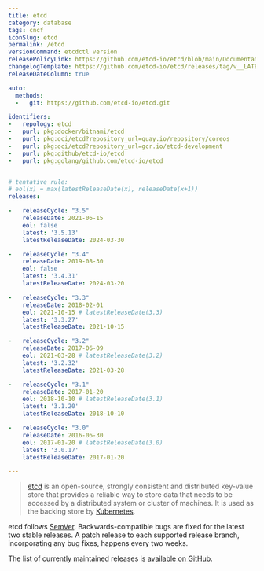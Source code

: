 ```yaml
---
title: etcd
category: database
tags: cncf
iconSlug: etcd
permalink: /etcd
versionCommand: etcdctl version
releasePolicyLink: https://github.com/etcd-io/etcd/blob/main/Documentation/contributor-guide/branch_management.md#stable-branches
changelogTemplate: https://github.com/etcd-io/etcd/releases/tag/v__LATEST__
releaseDateColumn: true

auto:
  methods:
  -   git: https://github.com/etcd-io/etcd.git

identifiers:
-   repology: etcd
-   purl: pkg:docker/bitnami/etcd
-   purl: pkg:oci/etcd?repository_url=quay.io/repository/coreos
-   purl: pkg:oci/etcd?repository_url=gcr.io/etcd-development
-   purl: pkg:github/etcd-io/etcd
-   purl: pkg:golang/github.com/etcd-io/etcd


# tentative rule:
# eol(x) = max(latestReleaseDate(x), releaseDate(x+1))
releases:

-   releaseCycle: "3.5"
    releaseDate: 2021-06-15
    eol: false
    latest: '3.5.13'
    latestReleaseDate: 2024-03-30

-   releaseCycle: "3.4"
    releaseDate: 2019-08-30
    eol: false
    latest: '3.4.31'
    latestReleaseDate: 2024-03-20

-   releaseCycle: "3.3"
    releaseDate: 2018-02-01
    eol: 2021-10-15 # latestReleaseDate(3.3)
    latest: '3.3.27'
    latestReleaseDate: 2021-10-15

-   releaseCycle: "3.2"
    releaseDate: 2017-06-09
    eol: 2021-03-28 # latestReleaseDate(3.2)
    latest: '3.2.32'
    latestReleaseDate: 2021-03-28

-   releaseCycle: "3.1"
    releaseDate: 2017-01-20
    eol: 2018-10-10 # latestReleaseDate(3.1)
    latest: '3.1.20'
    latestReleaseDate: 2018-10-10

-   releaseCycle: "3.0"
    releaseDate: 2016-06-30
    eol: 2017-01-20 # latestReleaseDate(3.0)
    latest: '3.0.17'
    latestReleaseDate: 2017-01-20

---
```


> [etcd](https://etcd.io) is an open-source, strongly consistent and distributed
> key-value store that provides a reliable way to store data that needs to be
> accessed by a distributed system or cluster of machines. It is used as the
> backing store by [Kubernetes](/kubernetes).

etcd follows [SemVer](https://semver.org/). Backwards-compatible bugs are
fixed for the latest two stable releases. A patch release to each supported
release branch, incorporating any bug fixes, happens every two weeks.

The list of currently maintained releases is
[available on GitHub](https://github.com/etcd-io/etcd/blob/main/Documentation/contributor-guide/release.md#release-management).
